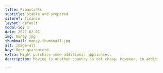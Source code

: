 ```yaml
---
title: Financials
subtitle: Stable and prepared
siteref: finance
layout: default
modal-id: 1
date: 2021-02-01
img: money.jpg
thumbnail: money-thumbnail.jpg
alt: image-alt
key: Rent guaranteed
extra: Might purchase some additional appliances.
description: Moving to another country is not cheap. However, in addition to stable jobs, we have been saving enough money to be abble to support our stay for more than a year, even if our income sources were to vanish for some reason. <br> <br>As we intend to make our stay comfortable, we are searching for fully equipped and furnished apartment. However, as 

---
```

